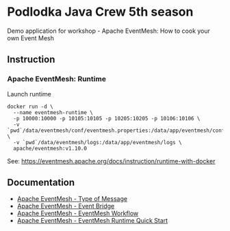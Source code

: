 # Podlodka Java Crew 5th season

Demo application for workshop - Apache EventMesh: How to cook your own Event Mesh

## Instruction

### Apache EventMesh: Runtime

Launch runtime
```shell
docker run -d \
  --name eventmesh-runtime \
  -p 10000:10000 -p 10105:10105 -p 10205:10205 -p 10106:10106 \
  -v `pwd`/data/eventmesh/conf/eventmesh.properties:/data/app/eventmesh/conf/eventmesh.properties \
  -v `pwd`/data/eventmesh/logs:/data/app/eventmesh/logs \
  apache/eventmesh:v1.10.0
```

See: https://eventmesh.apache.org/docs/instruction/runtime-with-docker


## Documentation

- [Apache EventMesh - Type of Message](https://eventmesh.apache.org/docs/design-document/event-handling-and-integration/runtime-protocol#type-of-message)
- [Apache EventMesh - Event Bridge](https://eventmesh.apache.org/docs/design-document/event-handling-and-integration/event-bridge/)
- [Apache EventMesh - EventMesh Workflow](https://eventmesh.apache.org/docs/design-document/event-handling-and-integration/workflow/)
- [Apache EventMesh - EventMesh Runtime Quick Start](https://eventmesh.apache.org/docs/instruction/runtime/)